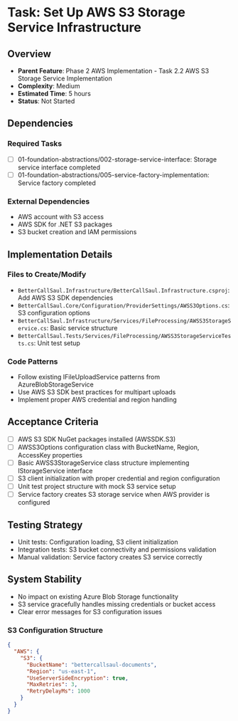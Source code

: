 # Task: Set Up AWS S3 Storage Service Infrastructure

## Overview
- **Parent Feature**: Phase 2 AWS Implementation - Task 2.2 AWS S3 Storage Service Implementation
- **Complexity**: Medium
- **Estimated Time**: 5 hours
- **Status**: Not Started

## Dependencies
### Required Tasks
- [ ] 01-foundation-abstractions/002-storage-service-interface: Storage service interface completed
- [ ] 01-foundation-abstractions/005-service-factory-implementation: Service factory completed

### External Dependencies
- AWS account with S3 access
- AWS SDK for .NET S3 packages
- S3 bucket creation and IAM permissions

## Implementation Details
### Files to Create/Modify
- `BetterCallSaul.Infrastructure/BetterCallSaul.Infrastructure.csproj`: Add AWS S3 SDK dependencies
- `BetterCallSaul.Core/Configuration/ProviderSettings/AWSS3Options.cs`: S3 configuration options
- `BetterCallSaul.Infrastructure/Services/FileProcessing/AWSS3StorageService.cs`: Basic service structure
- `BetterCallSaul.Tests/Services/FileProcessing/AWSS3StorageServiceTests.cs`: Unit test setup

### Code Patterns
- Follow existing IFileUploadService patterns from AzureBlobStorageService
- Use AWS S3 SDK best practices for multipart uploads
- Implement proper AWS credential and region handling

## Acceptance Criteria
- [ ] AWS S3 SDK NuGet packages installed (AWSSDK.S3)
- [ ] AWSS3Options configuration class with BucketName, Region, AccessKey properties
- [ ] Basic AWSS3StorageService class structure implementing IStorageService interface
- [ ] S3 client initialization with proper credential and region configuration
- [ ] Unit test project structure with mock S3 service setup
- [ ] Service factory creates S3 storage service when AWS provider is configured

## Testing Strategy
- Unit tests: Configuration loading, S3 client initialization
- Integration tests: S3 bucket connectivity and permissions validation
- Manual validation: Service factory creates S3 service correctly

## System Stability
- No impact on existing Azure Blob Storage functionality
- S3 service gracefully handles missing credentials or bucket access
- Clear error messages for S3 configuration issues

### S3 Configuration Structure
```json
{
  "AWS": {
    "S3": {
      "BucketName": "bettercallsaul-documents",
      "Region": "us-east-1",
      "UseServerSideEncryption": true,
      "MaxRetries": 3,
      "RetryDelayMs": 1000
    }
  }
}
```
